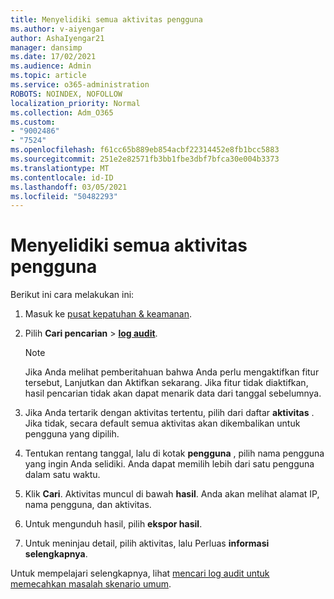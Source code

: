 ```yaml
---
title: Menyelidiki semua aktivitas pengguna
ms.author: v-aiyengar
author: AshaIyengar21
manager: dansimp
ms.date: 17/02/2021
ms.audience: Admin
ms.topic: article
ms.service: o365-administration
ROBOTS: NOINDEX, NOFOLLOW
localization_priority: Normal
ms.collection: Adm_O365
ms.custom:
- "9002486"
- "7524"
ms.openlocfilehash: f61cc65b889eb854acbf22314452e8fb1bcc5883
ms.sourcegitcommit: 251e2e82571fb3bb1fbe3dbf7bfca30e004b3373
ms.translationtype: MT
ms.contentlocale: id-ID
ms.lasthandoff: 03/05/2021
ms.locfileid: "50482293"
---
```

# <a name="investigate-all-the-users-activities"></a>Menyelidiki semua aktivitas pengguna

Berikut ini cara melakukan ini:

1. Masuk ke [pusat kepatuhan & keamanan](https://go.microsoft.com/fwlink/p/?linkid=2077143).
1. Pilih **Cari pencarian**  >  **[log audit](https://go.microsoft.com/fwlink/?linkid=2103759)**.
    > [!NOTE]
    > Jika Anda melihat pemberitahuan bahwa Anda perlu mengaktifkan fitur tersebut, Lanjutkan dan Aktifkan sekarang. Jika fitur tidak diaktifkan, hasil pencarian tidak akan dapat menarik data dari tanggal sebelumnya.

1. Jika Anda tertarik dengan aktivitas tertentu, pilih dari daftar **aktivitas** . Jika tidak, secara default semua aktivitas akan dikembalikan untuk pengguna yang dipilih.
1. Tentukan rentang tanggal, lalu di kotak **pengguna** , pilih nama pengguna yang ingin Anda selidiki. Anda dapat memilih lebih dari satu pengguna dalam satu waktu.
1. Klik **Cari**. Aktivitas muncul di bawah **hasil**. Anda akan melihat alamat IP, nama pengguna, dan aktivitas.
1. Untuk mengunduh hasil, pilih **ekspor hasil**.
1. Untuk meninjau detail, pilih aktivitas, lalu Perluas **informasi selengkapnya**.

Untuk mempelajari selengkapnya, lihat [mencari log audit untuk memecahkan masalah skenario umum](https://go.microsoft.com/fwlink/?linkid=2103944).